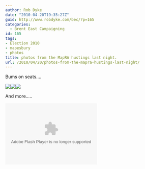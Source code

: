 ```yaml
---
author: Rob Dyke
date: "2010-04-20T19:35:27Z"
guid: http://www.robdyke.com/bec/?p=165
categories:
  - Brent East Campaigning
id: 165
tags:
- Election 2010
- mapesbury
- photos
title: photos from the MapRA hustings last night.
url: /2010/04/20/photos-from-the-mapra-hustings-last-night/
---
```

Bums on seats....
  
[![](http://lh5.ggpht.com/_PY28G6lkrNU/S8-OKmG7VBI/AAAAAAAAAgc/vLPOHoCM7WU/s144/P1000341.JPG)](http://picasaweb.google.co.uk/lh/photo/WVYtyE2hs7VMSikZow09Ng?feat=embedwebsite)[![](http://lh4.ggpht.com/_PY28G6lkrNU/S8-OLXXfwTI/AAAAAAAAAgg/D8kSXXB80Rw/s144/P1000342.JPG)](http://picasaweb.google.co.uk/lh/photo/rfnU_kDKvm-X_CLYPjX_Nw?feat=embedwebsite)[![](http://lh6.ggpht.com/_PY28G6lkrNU/S8-OM4xHosI/AAAAAAAAAgk/0Z0BTetcHj4/s144/P1000343.JPG)](http://picasaweb.google.co.uk/lh/photo/-0ksbEeqrrAPICkF95umGg?feat=embedwebsite)

And more.....

<!--more-->

<embed type="application/x-shockwave-flash" xsrc="http://picasaweb.google.co.uk/s/c/bin/slideshow.swf" width="288" height="192" flashvars="host=picasaweb.google.co.uk&#038;hl=en_GB&#038;feat=flashalbum&#038;RGB=0x000000&#038;feed=http%3A%2F%2Fpicasaweb.google.co.uk%2Fdata%2Ffeed%2Fapi%2Fuser%2Frobdyke%2Falbumid%2F5462737344535804593%3Falt%3Drss%26kind%3Dphoto%26hl%3Den_GB" pluginspage="http://www.macromedia.com/go/getflashplayer">
</embed>